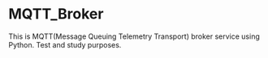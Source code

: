 # MQTT_Broker

This is MQTT(Message Queuing Telemetry Transport) broker service using Python.
Test and study purposes.